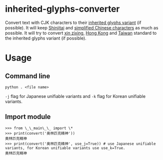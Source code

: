 # inherited-glyphs-converter
 Convert text with CJK characters to their [inherited glyphs variant](https://en.wikipedia.org/wiki/Jiu_zixing) (if possible).
 It will keep [Shinjitai](https://en.wikipedia.org/wiki/Shinjitai) and [simplified Chinese characters](https://en.wikipedia.org/wiki/Simplified_Chinese_characters) as much as possible. It will try to convert [xin zixing](https://en.wikipedia.org/wiki/Xin_zixing), [Hong Kong](https://en.wikipedia.org/wiki/List_of_Graphemes_of_Commonly-Used_Chinese_Characters) and [Taiwan](https://en.wikipedia.org/wiki/Standard_Form_of_National_Characters) standard to the inherited glyphs variant (if possible).
 
 Usage
 ====
 
 Command line
 ----
 
	python . <file name>
 `-j` flag for Japanese unifiable variants and `-k` flag for Korean unifiable variants.
 
 Import module
 ----
    >>> from \_\_main\_\_ import \*
    >>> print(convert('奥林匹克精神'))
    奧林匹克精神
    >>> print(convert('奥林匹克精神', use_j=True)) # use Japanese unifiable variants, for Korean unifiable variants use use_k=True.
    奧林匹克精神
	